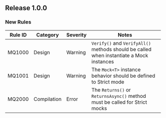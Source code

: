 ﻿## Release 1.0.0

### New Rules

Rule ID | Category | Severity | Notes
--------|----------|----------|--------------------
MQ1000  | Design   | Warning  | `Verify()` and `VerifyAll()` methods should be called when instantiate a Mock<T> instances
MQ1001  | Design   | Warning  | The `Mock<T>` instance behavior should be defined to Strict mode
MQ2000  | Compilation | Error  | The `Returns()` or `ReturnsAsync()` method must be called for Strict mocks